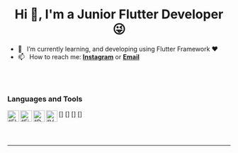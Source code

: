 <h1 align="center"> Hi 👋, I'm a Junior Flutter Developer 😜</h3>


- 🌱 &ensp;I’m currently learning, and developing using Flutter Framework ❤️
- 📫 &ensp;How to reach me: [**Instagram**][instagram] or [**Email**][email]
<br />
<br />

### Languages and Tools
[<img align="left" alt=“Flutter” width="26px" src="https://www.vectorlogo.zone/logos/flutterio/flutterio-icon.svg" />]
[<img align="left" alt=“Firebase” width="26px" src="https://www.vectorlogo.zone/logos/firebase/firebase-icon.svg" />]
[<img align="left" alt=“Dart” width="26px" src="https://www.vectorlogo.zone/logos/dartlang/dartlang-icon.svg" />]
[<img align="left" alt=“VSCode” width="26px" src="https://www.vectorlogo.zone/logos/visualstudio_code/visualstudio_code-icon.svg" />]



<br />
<br />


---

[linkedin]: https://www.linkedin.com/in/anugrah-k-22b763202/
[github]: https://github.com/anugrahkora
[instagram]: https://www.instagram.com/front.enddev
[email]: mailto:anugrahkorembeth.ak@gmail.com
